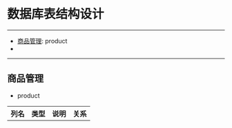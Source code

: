 # 数据库表结构设计


---
* [商品管理](#商品管理): product
* 


---
## 商品管理

* product

<table>
    <tr><th>列名</th><th>类型</th><th>说明</th><th>关系</th></tr>
</table>